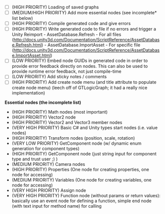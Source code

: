 - [ ] (HIGH PRIORITY) Loading of saved graphs
- [ ] (MEDIUM/HIGH PRIORITY) Add more essential nodes (see incomplete* list below)
- [ ] (HIGH PRIORITY) Compile generated code and give errors
- [ ] (HIGH PRIORITY) Write generated code to file if no errors and trigger a Unity Reimport
        - AssetDatabase.Refresh - For all files (http://docs.unity3d.com/Documentation/ScriptReference/AssetDatabase.Refresh.html)
        - AssetDatabase.ImportAsset - For specific file (http://docs.unity3d.com/Documentation/ScriptReference/AssetDatabase.ImportAsset.html)
- [ ] (LOW PRIORITY) Embed node GUIDs in generated code in order to provide error feedback directly on nodes. This can also be used to provide runtime error feedback, not just compile-time
- [ ] (LOW PRIORITY) Add sticky notes / comments
- [ ] (HIGH PRIORITY) Add create node menu (and title attribute to populate create node menu) (leech off of GTLogicGraph; it had a really nice implementation)

**Essential nodes (the incomplete list)**
- (HIGH PRIORITY) Math nodes (most important)
- (HIGH PRIORITY) Vector2 node
- (HIGH PRIORITY) Vector2 and Vector3 member nodes
- (VERY HIGH PRIORITY) Basic C# and Unity types start nodes (i.e. value nodes)
- (HIGH PRIORITY) Transform nodes (position, scale, rotation)
- (VERY LOW PRIORITY) GetComponent node (w/ dynamic enum generation for component types)
- (HIGH PRIORITY) GetComponent node (just string input for component type and trust user ;) )
- (MEDIUM PRIORITY) Camera nodes
- (HIGH PRIORITY) Properties (One node for creating properties, one node for accessing)
- (MEDIUM PRIORITY) Variables (One node for creating variables, one node for accessing)
- (VERY HIGH PRIORITY) Assign node
- (VERY HIGH PRIORITY) Function node (without params or return values): basically use an event node for defining a function, simple end node (with text input for method name) for calling
